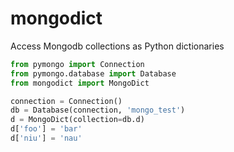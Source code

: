 mongodict
=========

Access Mongodb collections as Python dictionaries


```python
from pymongo import Connection
from pymongo.database import Database
from mongodict import MongoDict

connection = Connection()
db = Database(connection, 'mongo_test')
d = MongoDict(collection=db.d)
d['foo'] = 'bar'
d['niu'] = 'nau'
```